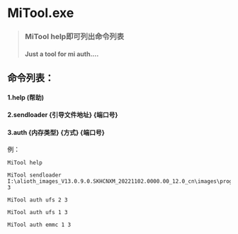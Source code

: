 

# MiTool.exe
>### MiTool help即可列出命令列表
>#### Just a tool for mi auth....

## 命令列表：
#### 1.help (帮助)
#### 2.sendloader {引导文件地址} {端口号}
#### 3.auth {内存类型} {方式} {端口号}
例：
```
MiTool help
```
```
MiTool sendloader I:\alioth_images_V13.0.9.0.SKHCNXM_20221102.0000.00_12.0_cn\images\prog_ufs_firehose_sm8250_ddr_5.elf 3
```
```
MiTool auth ufs 2 3
```
```
MiTool auth ufs 1 3
```
```
MiTool auth emmc 1 3
```
